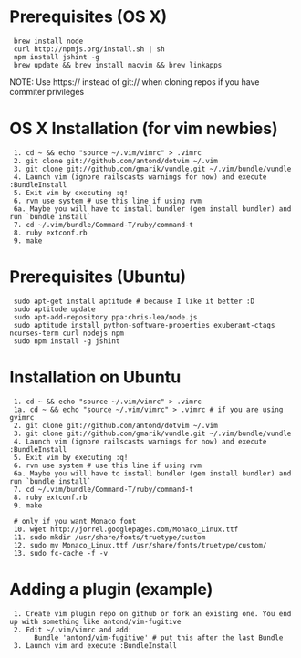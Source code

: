 # Prerequisites (OS X) #
     brew install node
     curl http://npmjs.org/install.sh | sh
     npm install jshint -g
     brew update && brew install macvim && brew linkapps
     
NOTE: Use https:// instead of git:// when cloning repos if you have commiter privileges

# OS X Installation (for vim newbies) #

     1. cd ~ && echo "source ~/.vim/vimrc" > .vimrc
     2. git clone git://github.com/antond/dotvim ~/.vim
     3. git clone git://github.com/gmarik/vundle.git ~/.vim/bundle/vundle
     4. Launch vim (ignore railscasts warnings for now) and execute :BundleInstall
     5. Exit vim by executing :q!
     6. rvm use system # use this line if using rvm
     6a. Maybe you will have to install bundler (gem install bundler) and run `bundle install`
     7. cd ~/.vim/bundle/Command-T/ruby/command-t
     8. ruby extconf.rb
     9. make

# Prerequisites (Ubuntu) #
     sudo apt-get install aptitude # because I like it better :D
     sudo aptitude update
     sudo apt-add-repository ppa:chris-lea/node.js
     sudo aptitude install python-software-properties exuberant-ctags ncurses-term curl nodejs npm
     sudo npm install -g jshint

# Installation on Ubuntu #
     1. cd ~ && echo "source ~/.vim/vimrc" > .vimrc
     1a. cd ~ && echo "source ~/.vim/vimrc" > .vimrc # if you are using gvimrc
     2. git clone git://github.com/antond/dotvim ~/.vim
     3. git clone git://github.com/gmarik/vundle.git ~/.vim/bundle/vundle
     4. Launch vim (ignore railscasts warnings for now) and execute :BundleInstall
     5. Exit vim by executing :q!
     6. rvm use system # use this line if using rvm
     6a. Maybe you will have to install bundler (gem install bundler) and run `bundle install`
     7. cd ~/.vim/bundle/Command-T/ruby/command-t
     8. ruby extconf.rb
     9. make
     
     # only if you want Monaco font
     10. wget http://jorrel.googlepages.com/Monaco_Linux.ttf
     11. sudo mkdir /usr/share/fonts/truetype/custom
     12. sudo mv Monaco_Linux.ttf /usr/share/fonts/truetype/custom/
     13. sudo fc-cache -f -v
     
# Adding a plugin (example)

     1. Create vim plugin repo on github or fork an existing one. You end up with something like antond/vim-fugitive
     2. Edit ~/.vim/vimrc and add:
          Bundle 'antond/vim-fugitive' # put this after the last Bundle
     3. Launch vim and execute :BundleInstall
